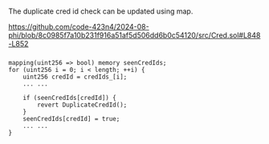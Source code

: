 ###
The duplicate cred id check can be updated using map.

https://github.com/code-423n4/2024-08-phi/blob/8c0985f7a10b231f916a51af5d506dd6b0c54120/src/Cred.sol#L848-L852

###

    mapping(uint256 => bool) memory seenCredIds;
    for (uint256 i = 0; i < length; ++i) {
        uint256 credId = credIds_[i];
        ... ...

        if (seenCredIds[credId]) {
            revert DuplicateCredId();
        }
        seenCredIds[credId] = true;
        ... ...
    }

